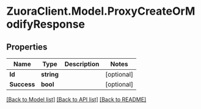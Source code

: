 # ZuoraClient.Model.ProxyCreateOrModifyResponse

## Properties

Name | Type | Description | Notes
------------ | ------------- | ------------- | -------------
**Id** | **string** |  | [optional] 
**Success** | **bool** |  | [optional] 

[[Back to Model list]](../README.md#documentation-for-models) [[Back to API list]](../README.md#documentation-for-api-endpoints) [[Back to README]](../README.md)


